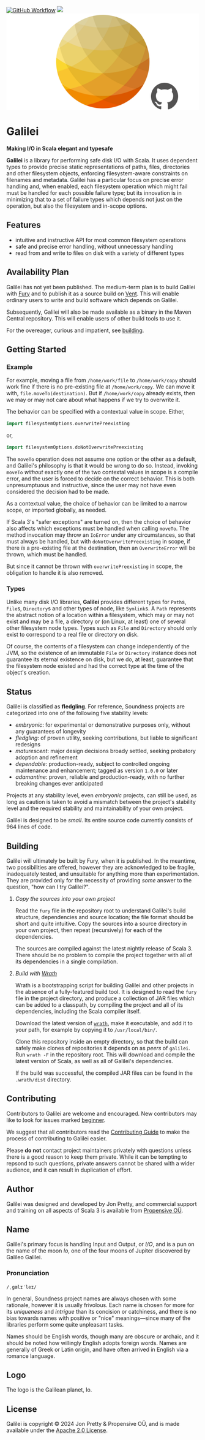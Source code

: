 [<img alt="GitHub Workflow" src="https://img.shields.io/github/actions/workflow/status/propensive/galilei/main.yml?style=for-the-badge" height="24">](https://github.com/propensive/galilei/actions)
[<img src="https://img.shields.io/discord/633198088311537684?color=8899f7&label=DISCORD&style=for-the-badge" height="24">](https://discord.gg/7b6mpF6Qcf)
<img src="/doc/images/github.png" valign="middle">

# Galilei

__Making I/O in Scala elegant and typesafe__

__Galilei__ is a library for performing safe disk I/O with Scala. It uses dependent types to provide
precise static representations of paths, files, directories and other filesystem objects, enforcing
filesystem-aware constraints on filenames and metadata. Galilei has a particular focus on precise error
handling and, when enabled, each filesystem operation which might fail must be handled for each possible
failure type; but its innovation is in minimizing that to a set of failure types which depends not
just on the operation, but also the filesystem and in-scope options.

## Features

- intuitive and instructive API for most common filesystem operations
- safe and precise error handling, without unnecessary handling
- read from and write to files on disk with a variety of different types


## Availability Plan

Galilei has not yet been published. The medium-term plan is to build Galilei
with [Fury](https://github.com/propensive/fury) and to publish it as a source build on
[Vent](https://github.com/propensive/vent). This will enable ordinary users to write and build
software which depends on Galilei.

Subsequently, Galilei will also be made available as a binary in the Maven
Central repository. This will enable users of other build tools to use it.

For the overeager, curious and impatient, see [building](#building).

## Getting Started

### Example

For example, moving a file from `/home/work/file` to `/home/work/copy` should work fine
if there is no pre-existing file at `/home/work/copy`. We can move it with,
`file.moveTo(destination)`. But if `/home/work/copy` already
exists, then we may or may not care about what happens if we try to overwrite it.

The behavior can be specified with a contextual value in scope. Either,
```scala
import filesystemOptions.overwritePreexisting
```
or,
```scala
import filesystemOptions.doNotOverwritePreexisting
```

The `moveTo` operation does not assume one option or the other as a default, and Galilei's
philosophy is that it would be wrong to do so. Instead, invoking `moveTo` _without_ exactly
one of the two contextal values in scope is a compile error, and the user is forced to
decide on the correct behavior. This is both unpresumptuous and instructive, since the
user may not have even considered the decision had to be made.

As a contextual value, the choice of behavior can be limited to a narrow scope, or
imported globally, as needed.

If Scala 3's "safer exceptions" are turned on, then the choice of behavior also affects
which exceptions must be handled when calling `moveTo`. The method invocation may throw
an `IoError` under any circumstances, so that must always be handled, but with
`doNotOverwritePreexisting` in scope, if there _is_ a pre-existing file at the destination,
then an `OverwriteError` will be thrown, which must be handled.

But since it cannot be thrown with `overwritePreexisting` in scope, the obligation to handle it
is also removed.

### Types

Unlike many disk I/O libraries, __Galilei__ provides different types for `Path`s, `File`s, `Directory`s
and other types of node, like `Symlink`s. A `Path` represents the abstract notion of a location within
a filesystem, which may or may not exist and may be a file, a directory or (on Linux, at least) one of
several other filesystem node types. Types such as `File` and `Directory` should only exist to
correspond to a real file or directory on disk.

Of course, the contents of a filesystem can change independently of the JVM, so the existence of
an immutable `File` or `Directory` instance does not guarantee its eternal existence on disk, but
we do, at least, guarantee that the filesystem node existed and had the correct type at the time
of the object's creation.





## Status

Galilei is classified as __fledgling__. For reference, Soundness projects are
categorized into one of the following five stability levels:

- _embryonic_: for experimental or demonstrative purposes only, without any guarantees of longevity
- _fledgling_: of proven utility, seeking contributions, but liable to significant redesigns
- _maturescent_: major design decisions broady settled, seeking probatory adoption and refinement
- _dependable_: production-ready, subject to controlled ongoing maintenance and enhancement; tagged as version `1.0.0` or later
- _adamantine_: proven, reliable and production-ready, with no further breaking changes ever anticipated

Projects at any stability level, even _embryonic_ projects, can still be used,
as long as caution is taken to avoid a mismatch between the project's stability
level and the required stability and maintainability of your own project.

Galilei is designed to be _small_. Its entire source code currently consists
of 964 lines of code.

## Building

Galilei will ultimately be built by Fury, when it is published. In the
meantime, two possibilities are offered, however they are acknowledged to be
fragile, inadequately tested, and unsuitable for anything more than
experimentation. They are provided only for the necessity of providing _some_
answer to the question, "how can I try Galilei?".

1. *Copy the sources into your own project*
   
   Read the `fury` file in the repository root to understand Galilei's build
   structure, dependencies and source location; the file format should be short
   and quite intuitive. Copy the sources into a source directory in your own
   project, then repeat (recursively) for each of the dependencies.

   The sources are compiled against the latest nightly release of Scala 3.
   There should be no problem to compile the project together with all of its
   dependencies in a single compilation.

2. *Build with [Wrath](https://github.com/propensive/wrath/)*

   Wrath is a bootstrapping script for building Galilei and other projects in
   the absence of a fully-featured build tool. It is designed to read the `fury`
   file in the project directory, and produce a collection of JAR files which can
   be added to a classpath, by compiling the project and all of its dependencies,
   including the Scala compiler itself.
   
   Download the latest version of
   [`wrath`](https://github.com/propensive/wrath/releases/latest), make it
   executable, and add it to your path, for example by copying it to
   `/usr/local/bin/`.

   Clone this repository inside an empty directory, so that the build can
   safely make clones of repositories it depends on as _peers_ of `galilei`.
   Run `wrath -F` in the repository root. This will download and compile the
   latest version of Scala, as well as all of Galilei's dependencies.

   If the build was successful, the compiled JAR files can be found in the
   `.wrath/dist` directory.

## Contributing

Contributors to Galilei are welcome and encouraged. New contributors may like
to look for issues marked
[beginner](https://github.com/propensive/galilei/labels/beginner).

We suggest that all contributors read the [Contributing
Guide](/contributing.md) to make the process of contributing to Galilei
easier.

Please __do not__ contact project maintainers privately with questions unless
there is a good reason to keep them private. While it can be tempting to
repsond to such questions, private answers cannot be shared with a wider
audience, and it can result in duplication of effort.

## Author

Galilei was designed and developed by Jon Pretty, and commercial support and
training on all aspects of Scala 3 is available from [Propensive
O&Uuml;](https://propensive.com/).



## Name

Galilei's primary focus is handling Input and Output, or _I/O_, and is a pun on the name of the moon _Io_, one of the four moons of Jupiter discovered by Galileo Galilei.

### Pronunciation

`/ˌɡælɪˈleɪ/`

In general, Soundness project names are always chosen with some rationale,
however it is usually frivolous. Each name is chosen for more for its
_uniqueness_ and _intrigue_ than its concision or catchiness, and there is no
bias towards names with positive or "nice" meanings—since many of the libraries
perform some quite unpleasant tasks.

Names should be English words, though many are obscure or archaic, and it
should be noted how willingly English adopts foreign words. Names are generally
of Greek or Latin origin, and have often arrived in English via a romance
language.

## Logo

The logo is the Galilean planet, Io.

## License

Galilei is copyright &copy; 2024 Jon Pretty & Propensive O&Uuml;, and
is made available under the [Apache 2.0 License](/license.md).

